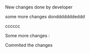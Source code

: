 New changes done by developer

some more changes dondddddddeddd


cccccc


Some more changes :


Commited the changes
